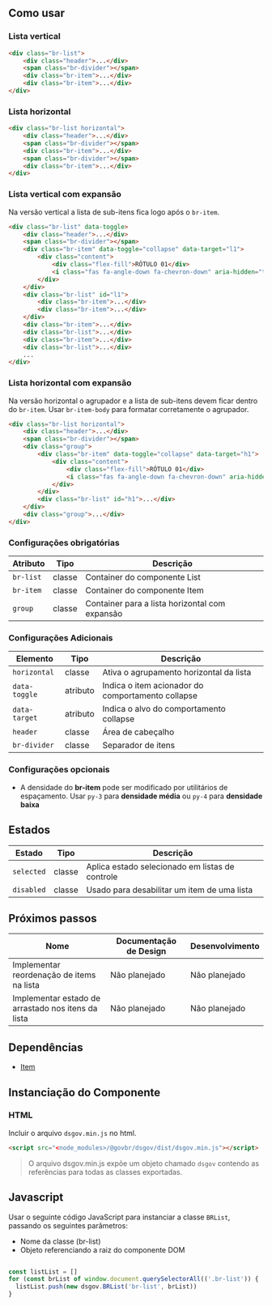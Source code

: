 [version]: # (3.0.5)

## Como usar

### Lista vertical

```html
<div class="br-list">
    <div class="header">...</div>
    <span class="br-divider"></span>
    <div class="br-item">...</div>
    <div class="br-item">...</div>
</div>
```

### Lista horizontal

```html
<div class="br-list horizontal">
    <div class="header">...</div>
    <span class="br-divider"></span>
    <div class="br-item">...</div>
    <span class="br-divider"></span>
    <div class="br-item">...</div>
</div>
```

### Lista vertical com expansão

Na versão vertical a lista de sub-itens fica logo após o `br-item`.

```html
<div class="br-list" data-toggle>
    <div class="header">...</div>
    <span class="br-divider"></span>
    <div class="br-item" data-toggle="collapse" data-target="l1">
        <div class="content">
            <div class="flex-fill">RÓTULO 01</div>
            <i class="fas fa-angle-down fa-chevron-down" aria-hidden="true" aria-label="Expandir/Retrair Rótulo 01"></i>
        </div>
    </div>
    <div class="br-list" id="l1">
        <div class="br-item">...</div>
        <div class="br-item">...</div>
    </div>
    <div class="br-item">...</div>
    <div class="br-list">...</div>
    <div class="br-item">...</div>
    <div class="br-list">...</div>
    ...
</div>
```

### Lista horizontal com expansão

Na versão horizontal o agrupador e a lista de sub-itens devem ficar dentro do `br-item`. Usar `br-item-body` para formatar corretamente o agrupador.

```html
<div class="br-list horizontal">
    <div class="header">...</div>
    <span class="br-divider"></span>
    <div class="group">
        <div class="br-item" data-toggle="collapse" data-target="h1">
            <div class="content">
                <div class="flex-fill">RÓTULO 01</div>
                <i class="fas fa-angle-down fa-chevron-down" aria-hidden="true" aria-label="Expandir/Retrair Rótulo 01"></i>
            </div>
        </div>
        <div class="br-list" id="h1">...</div>
    </div>
    <div class="group">...</div>
</div>
```

### Configurações obrigatórias

| Atributo  | Tipo   | Descrição                                      |
| --------- | ------ | ---------------------------------------------- |
| `br-list` | classe | Container do componente List                   |
| `br-item` | classe | Container do componente Item                   |
| `group`   | classe | Container para a lista horizontal com expansão |

### Configurações Adicionais

| Elemento      | Tipo     | Descrição                                         |
| ------------- | -------- | ------------------------------------------------- |
| `horizontal`  | classe   | Ativa o agrupamento horizontal da lista           |
| `data-toggle` | atributo | Indica o item acionador do comportamento collapse |
| `data-target` | atributo | Indica o alvo do comportamento collapse           |
| `header`      | classe   | Área de cabeçalho                                 |
| `br-divider`  | classe   | Separador de itens                                |

### Configurações opcionais

-   A densidade do **br-item** pode ser modificado por utilitários de espaçamento. Usar `py-3` para **densidade média** ou `py-4` para **densidade baixa**

## Estados

| Estado     | Tipo   | Descrição                                       |
| ---------- | ------ | ----------------------------------------------- |
| `selected` | classe | Aplica estado selecionado em listas de controle |
| `disabled` | classe | Usado para desabilitar um item de uma lista     |

## Próximos passos

| Nome                                               | Documentação de Design | Desenvolvimento |
| -------------------------------------------------- | ---------------------- | --------------- |
| Implementar reordenação de items na lista          | Não planejado          | Não planejado   |
| Implementar estado de arrastado nos itens da lista | Não planejado          | Não planejado   |

## Dependências

- [Item](/ds/components/item)

## Instanciação do Componente

### HTML

Incluir o arquivo `dsgov.min.js` no html.

```html
<script src="<node_modules>/@govbr/dsgov/dist/dsgov.min.js"></script>
```

> O arquivo dsgov.min.js expõe um objeto chamado `dsgov` contendo as referências para todas as classes exportadas.

## Javascript

Usar o seguinte código JavaScript para instanciar a classe `BRList`, passando os seguintes parâmetros:

- Nome da classe (br-list)
- Objeto referenciando a raiz do componente DOM

```javascript

const listList = []
for (const brList of window.document.querySelectorAll(('.br-list')) {
  listList.push(new dsgov.BRList('br-list', brList))
}

```
